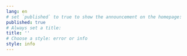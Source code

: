 ```yaml
---
lang: en
# set `published` to true to show the announcement on the homepage:
published: true
# Always set a title:
title: ''
# Choose a style: error or info
style: info
---
```

